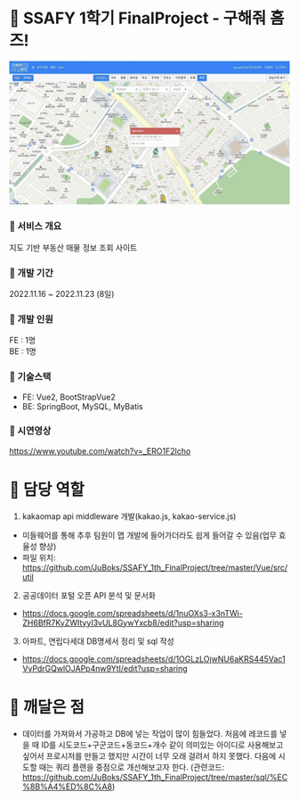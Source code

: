 # 🌠 SSAFY 1학기 FinalProject - 구해줘 홈즈!
![구해줘 홈즈](README/image.png)

### 📌 서비스 개요
지도 기반 부동산 매물 정보 조회 사이트

### 📌 개발 기간
2022.11.16 ~ 2022.11.23 (8일)

### 📌 개발 인원
FE : 1명  
BE : 1명

### 📌 기술스택
- FE: Vue2, BootStrapVue2
- BE: SpringBoot, MySQL, MyBatis

### 📌 시연영상
https://www.youtube.com/watch?v=_ERO1F2lcho


# 🌠 담당 역할
1. kakaomap api middleware 개발(kakao.js, kakao-service.js)
- 미들웨어를 통해 추후 팀원이 맵 개발에 들어가더라도 쉽게 들어갈 수 있음(업무 효율성 향상)
- 파일 위치: https://github.com/JuBoks/SSAFY_1th_FinalProject/tree/master/Vue/src/util

2. 공공데이터 포털 오픈 API 분석 및 문서화
- https://docs.google.com/spreadsheets/d/1nuOXs3-x3nTWi-ZH6BfR7KyZWItyyI3vUL8GywYxcb8/edit?usp=sharing

3. 아파트, 연립다세대 DB명세서 정리 및 sql 작성
- https://docs.google.com/spreadsheets/d/1OGLzLOjwNU6aKRS445Vac1VyPdrGQwlOJAPp4nw9YtI/edit?usp=sharing

# 🌠 깨달은 점
- 데이터를 가져와서 가공하고 DB에 넣는 작업이 많이 힘들었다. 처음에 레코드를 넣을 때 ID를 시도코드+구군코드+동코드+개수 같이 의미있는 아이디로 사용해보고 싶어서 프로시저를 만들고 했지만 시간이 너무 오래 걸려서 하지 못했다. 다음에 시도할 때는 쿼리 플랜을 중점으로 개선해보고자 한다. (관련코드: https://github.com/JuBoks/SSAFY_1th_FinalProject/tree/master/sql/%EC%8B%A4%ED%8C%A8)
